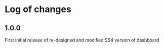 # Log of changes

## 1.0.0

First initial release of re-designed and modified SS4 version of dashboard
